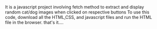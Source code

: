 It is a javascript project involving fetch method to extract and display random cat/dog images when clicked on respective buttons
To use this code, download all the HTML,CSS, and javascript files and run the HTML file in the browser.
that's it....
